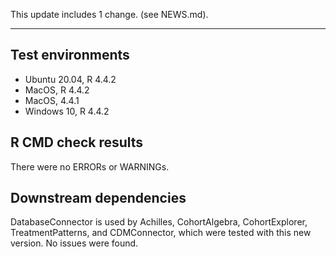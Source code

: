 This update includes 1 change. (see NEWS.md).

---

## Test environments
* Ubuntu 20.04, R 4.4.2
* MacOS, R 4.4.2
* MacOS, 4.4.1
* Windows 10, R 4.4.2

## R CMD check results

There were no ERRORs or WARNINGs. 

## Downstream dependencies

DatabaseConnector is used by Achilles, CohortAlgebra, CohortExplorer, TreatmentPatterns, and CDMConnector, which were tested with this new version. No issues were found.